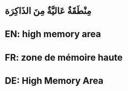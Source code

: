# مِنْطَقََةٌ عَاليَّةٌ مِنَ الذَاكِرَة

# EN: high memory area

# FR: zone de mémoire haute

# DE: High Memory Area
